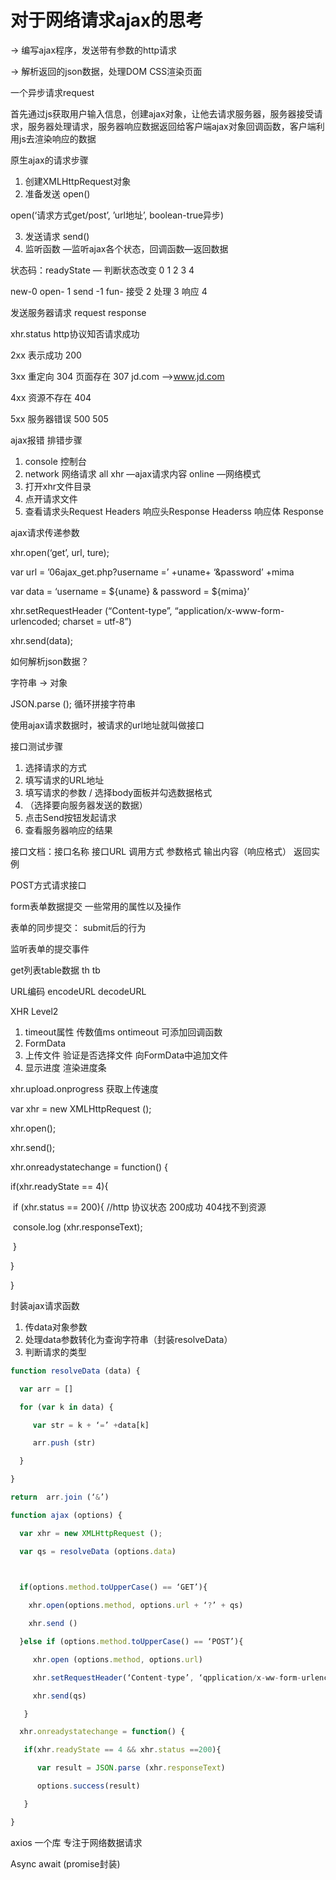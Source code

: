 # 对于网络请求ajax的思考

-> 编写ajax程序，发送带有参数的http请求

-> 解析返回的json数据，处理DOM CSS渲染页面

一个异步请求request

首先通过js获取用户输入信息，创建ajax对象，让他去请求服务器，服务器接受请求，服务器处理请求，服务器响应数据返回给客户端ajax对象回调函数，客户端利用js去渲染响应的数据

原生ajax的请求步骤

1. 创建XMLHttpRequest对象
2. 准备发送 open()

open(‘请求方式get/post’, ’url地址’, boolean-true异步)

3. 发送请求 send()
4. 监听函数 —监听ajax各个状态，回调函数—返回数据

状态码：readyState  — 判断状态改变 0 1 2 3 4 

new-0  open- 1  send -1  fun-  接受 2 处理 3  响应 4

发送服务器请求  request  response

xhr.status  http协议知否请求成功

2xx   表示成功   200

3xx   重定向    304 页面存在  307  jd.com —>www.jd.com

4xx   资源不存在  404

5xx   服务器错误  500  505 

ajax报错  排错步骤

1. console  控制台
2. network  网络请求  all  xhr —ajax请求内容  online —网络模式
3. 打开xhr文件目录
4. 点开请求文件
5. 查看请求头Request Headers  响应头Response Headerss  响应体 Response 

ajax请求传递参数

xhr.open(‘get’, url, ture);

var url = ’06ajax_get.php?username =’ +uname+ ‘&password’ +mima

var data = ‘username = ${uname} & password = ${mima}’

xhr.setRequestHeader (“Content-type”, “application/x-www-form-urlencoded; charset = utf-8”)

xhr.send(data);

如何解析json数据？

字符串 -> 对象

JSON.parse ();  循环拼接字符串

使用ajax请求数据时，被请求的url地址就叫做接口

接口测试步骤

1. 选择请求的方式
2. 填写请求的URL地址
3. 填写请求的参数 / 选择body面板并勾选数据格式
4. （选择要向服务器发送的数据）
5. 点击Send按钮发起请求
6. 查看服务器响应的结果

接口文档：接口名称 接口URL 调用方式 参数格式  输出内容（响应格式）  返回实例

POST方式请求接口

form表单数据提交  一些常用的属性以及操作

表单的同步提交： submit后的行为

监听表单的提交事件 

get列表table数据  th  tb  

URL编码 encodeURL  decodeURL

XHR Level2 

1. timeout属性 传数值ms  ontimeout 可添加回调函数
2. FormData 
3. 上传文件 验证是否选择文件  向FormData中追加文件
4. 显示进度   渲染进度条

xhr.upload.onprogress 获取上传速度

var xhr = new XMLHttpRequest ();

xhr.open();

xhr.send();

 

xhr.onreadystatechange = function() {

   if(xhr.readyState == 4){

​      if (xhr.status == 200){  //http 协议状态 200成功 404找不到资源

​        console.log (xhr.responseText);

​      }

   }

}

封装ajax请求函数  

1. 传data对象参数
2. 处理data参数转化为查询字符串（封装resolveData）
3. 判断请求的类型 

```javascript
function resolveData (data) {

  var arr = []

  for (var k in data) {

​     var str = k + ‘=’ +data[k]

​     arr.push (str)

  }

}

return  arr.join (‘&’)

function ajax (options) {

  var xhr = new XMLHttpRequest ();

  var qs = resolveData (options.data)

  

  if(options.method.toUpperCase() == ‘GET’){

​    xhr.open(options.method, options.url + ‘?’ + qs)

​    xhr.send ()

  }else if (options.method.toUpperCase() == ‘POST’){

​     xhr.open (options.method, options.url)

​     xhr.setRequestHeader(‘Content-type’, ‘qpplication/x-ww-form-urlencoded’)

​     xhr.send(qs)

   }

  xhr.onreadystatechange = function() {

   if(xhr.readyState == 4 && xhr.status ==200){

​      var result = JSON.parse (xhr.responseText)

​      options.success(result)

   }

}
```

axios  一个库  专注于网络数据请求

Async await  (promise封装)